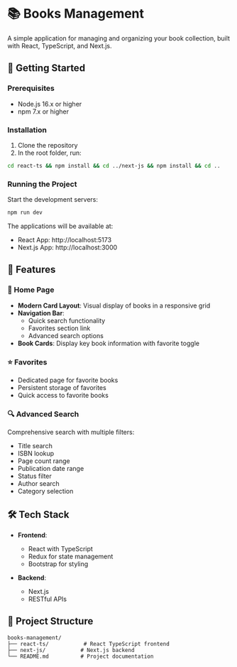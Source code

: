 # 📚 Books Management

A simple application for managing and organizing your book collection, built with React, TypeScript, and Next.js.

## 🚀 Getting Started

### Prerequisites
- Node.js 16.x or higher
- npm 7.x or higher

### Installation

1. Clone the repository
2. In the root folder, run:
```bash
cd react-ts && npm install && cd ../next-js && npm install && cd ..
```

### Running the Project

Start the development servers:
```bash
npm run dev
```

The applications will be available at:
- React App: http://localhost:5173
- Next.js App: http://localhost:3000

## 🎯 Features

### 📱 Home Page
- **Modern Card Layout**: Visual display of books in a responsive grid
- **Navigation Bar**:
  - Quick search functionality
  - Favorites section link
  - Advanced search options
- **Book Cards**: Display key book information with favorite toggle

### ⭐ Favorites
- Dedicated page for favorite books
- Persistent storage of favorites
- Quick access to favorite books

### 🔍 Advanced Search
Comprehensive search with multiple filters:
- Title search
- ISBN lookup
- Page count range
- Publication date range
- Status filter
- Author search
- Category selection

## 🛠️ Tech Stack

- **Frontend**:
  - React with TypeScript
  - Redux for state management
  - Bootstrap for styling
  
- **Backend**:
  - Next.js
  - RESTful APIs

## 📖 Project Structure

```
books-management/
├── react-ts/           # React TypeScript frontend
├── next-js/           # Next.js backend
└── README.md          # Project documentation
```
